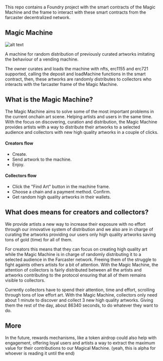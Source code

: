 This repo contains a Foundry project with the smart contracts of the Magic Machine and the frame to interact with these smart contracts from the farcaster decentralized network.

## Magic Machine

![alt text](https://github.com/jvaleskadevs/magic-machine/blob/main/intro.jpeg?raw=true)


A machine for random distribution of previously curated artworks imitating the behaviour of a vending machine.

The owner curates and loads the machine with nfts, erc1155 and erc721 supported, calling the deposit and loadMachine functions in the smart contract,
then, these artworks are randomly distributes to collectors who interacts with the farcaster frame of the Magic Machine.


## What is the Magic Machine?

The Magic Machine aims to solve some of the most important problems in the current onchain art scene. Helping artists and users in the same time. With the focus on discovering, curation and distribution, the Magic Machine provides artists with a way to distribute their artworks to a selected audience and collectors with new high quality artworks in a couple of clicks.


#### Creators flow 
- Create.
- Send artwork to the machine.
- Enjoy.

#### Collectors flow 
- Click the "Find Art" button in the machine frame.
- Choose a chain and a payment method. Confirm.
- Get random high quality artworks in their wallets.

## What does means for creators and collectors?

We provide artists a new way to increase their exposure with no effort through our innovative system of distribution and we also are in charge of curating the artworks providing our users only high quality artworks saving tons of gold (time) for all of them. 

For creators this means that they can focus on creating high quality art while the Magic Machine is in charge of randomly distributing it to a selected audience in the Farcaster network. Freeing them of the struggle to fight againts others artists for a bit of attention. With the Magic Machine, the attention of collectors is fairly distributed between all the artists and artworks contributing to the protocol ensuring that all of them remains visible to collectors.

Currently collectors have to spend their attention, time and effort, scrolling through tons of low effort art. With the Magic Machine, collectors only need about 1 minute to discover and collect 3 new high quality artworks. Giving them the rest of the day, about 86340 seconds, to do whatever they want to do.

## More

In the future, rewards mechanisms, like a token airdrop could also help with engagement, offering loyal users and artists a way to extract the maximum value for their contributions to our Magical Machine. (yeah, this is alpha for whoever is reading it until the end)
